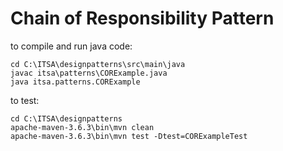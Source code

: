 
# Chain of Responsibility Pattern

to compile and run java code:
```windows cmd
cd C:\ITSA\designpatterns\src\main\java
javac itsa\patterns\CORExample.java
java itsa.patterns.CORExample
```

to test:
```windows cmd
cd C:\ITSA\designpatterns
apache-maven-3.6.3\bin\mvn clean
apache-maven-3.6.3\bin\mvn test -Dtest=CORExampleTest
```